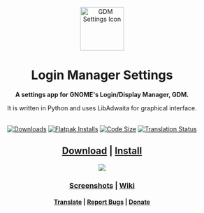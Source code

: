 <p align="center">
  <img src="data/icons/io.github.realmazharhussain.GdmSettings.svg" alt="GDM Settings Icon" width="100" height="100">
</p>

<h1 align="center">Login Manager Settings</h1>

<div align="center">
  <p><strong>A settings app for GNOME's Login/Display Manager, GDM.</strong></p>
  <p>It is written in Python and uses LibAdwaita for graphical interface.</p>
</div>

<br>

<div align="center">
  <a href="https://github.com/realmazharhussain/gdm-settings/releases/latest"><img alt="Downloads"
      src="https://img.shields.io/github/downloads/realmazharhussain/gdm-settings/total"></a>
  <a href="https://github.com/realmazharhussain/gdm-settings/wiki/Install"><img alt="Flatpak Installs"
      src="https://img.shields.io/flathub/downloads/io.github.realmazharhussain.GdmSettings"></a>
  <a href="#"><img alt="Code Size"
      src="https://img.shields.io/github/languages/code-size/realmazharhussain/gdm-settings"></a>
  <a href="https://hosted.weblate.org/projects/gdm-settings/language-names"><img alt="Translation Status"
      src="https://hosted.weblate.org/widgets/gdm-settings/-/svg-badge.svg"></a>
</div>

<div align="center">
  <h2>
    <a href="https://github.com/realmazharhussain/gdm-settings/releases/latest/download/Login_Manager_Settings.AppImage">Download</a>
    <span> | </span>
    <a href="https://github.com/realmazharhussain/gdm-settings/wiki/Install">Install</a>
  </h2>
</div>

<div align="center">
  <a href="https://github.com/realmazharhussain/gdm-settings/wiki/Screenshots">
    <picture>
      <source srcset="https://github.com/realmazharhussain/gdm-settings/wiki/screenshots/bleeding-edge-dark.png" media="(prefers-color-scheme: dark)">
      <img src="https://github.com/realmazharhussain/gdm-settings/wiki/screenshots/bleeding-edge.png">
    </picture>
  </a>
</div>

<div align="center">
  <h3>
    <a href="https://github.com/realmazharhussain/gdm-settings/wiki/Screenshots">Screenshots</a>
    <span> | </span>
    <a href="https://github.com/realmazharhussain/gdm-settings/wiki">Wiki</a>
  </h3>
</div>

<div align="center">
  <h4>
    <a href="https://hosted.weblate.org/engage/gdm-settings">Translate</a>
    <span> | </span>
    <a href="https://github.com/realmazharhussain/gdm-settings/issues/new?assignees=&labels=bug&template=bug_report.yml">Report Bugs</a>
    <span> | </span>
    <a href="https://www.patreon.com/mazharhussain">Donate</a>
  </h4>
</div>
